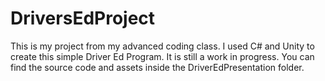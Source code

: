 # DriversEdProject
This is my project from my advanced coding class. I used C# and Unity to create this simple Driver Ed Program. It is still a work in progress. You can find the source code and assets inside the DriverEdPresentation folder. 
